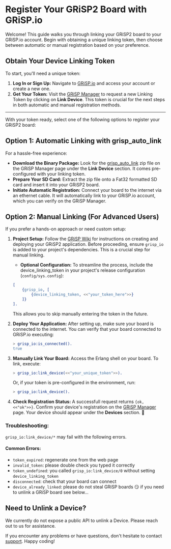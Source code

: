 
# Register Your GRiSP2 Board with GRiSP.io

Welcome! This guide walks you through linking your GRiSP2 board to your GRiSP.io account. Begin with obtaining a unique linking token, then choose between automatic or manual registration based on your preference.

## Obtain Your Device Linking Token

To start, you'll need a unique token:

1. **Log In or Sign Up:** Navigate to [GRiSP.io](https://grisp.io) and access your account or create a new one.
2. **Get Your Token:** Visit the [GRiSP Manager](https://grisp.io/grisp-manager/) to request a new Linking Token by clicking on **Link Device**. This token is crucial for the next steps in both automatic and manual registration methods.

---

With your token ready, select one of the following options to register your GRiSP2 board:

## Option 1: Automatic Linking with grisp_auto_link

For a hassle-free experience:

- **Download the Binary Package:** Look for the [grisp_auto_link](https://github.com/grisp/grisp_auto_link) zip file on the GRiSP Manager page under the **Link Device** section. It comes pre-configured with your linking token.
- **Prepare Your SD Card:** Extract the zip file onto a Fat32 formatted SD card and insert it into your GRiSP2 board.
- **Initiate Automatic Registration:** Connect your board to the internet via an ethernet cable. It will automatically link to your GRiSP.io account, which you can verify on the GRiSP Manager.

## Option 2: Manual Linking (For Advanced Users)

If you prefer a hands-on approach or need custom setup:

1. **Project Setup:** Follow the [GRiSP Wiki](https://github.com/grisp/grisp/wiki) for instructions on creating and deploying your GRiSP2 application. Before proceeding, ensure `grisp_io` is added to your project's dependencies. This is a crucial step for manual linking.

   - **Optional Configuration:** To streamline the process, include the device_linking_token in your project's release configuration (`config/sys.config`):
    ```erlang
    [
        {grisp_io, [
            {device_linking_token, <<"your_token_here">>}
        ]}
    ].
    ```

    This allows you to skip manually entering the token in the future.

2. **Deploy Your Application:** After setting up, make sure your board is connected to the internet. You can verify that your board connected to GRiSP.io executing:
   ```erlang
   > grisp_io:is_connected().
   true
   ```

3. **Manually Link Your Board:** Access the Erlang shell on your board. To link, execute:
   ```erlang
   > grisp_io:link_device(<<"your_unique_token">>).
   ```
   Or, if your token is pre-configured in the environment, run:
   ```erlang
   > grisp_io:link_device().
   ```

4. **Check Registration Status:** A successfull request returns `{ok, <<"ok">>}`. Confirm your device's registration on the [GRiSP Manager](https://grisp.io/grisp-manager/) page. Your device should appear under the **Devices** section. :tada:

### Troubleshooting:
`grisp_io:link_device/*` may fail with the following errors.
#### **Common Errors:**
- `token_expired`: regenerate one from the web page
- `invalid_token`: please double check you typed it correctly
- `token_undefined`: you called `grisp_io:link_device/0` without setting `device_linking_token`
- `disconnected`: check that your board can connect
- `device_already_linked`: please do not steal GRiSP boards :smirk:
  if you need to unlink a GRiSP board see below...


## Need to Unlink a Device?

We currently do not expose a public API to unlink a Device. Please reach out to us for assistance.

If you encounter any problems or have questions, don't hesitate to contact [support](mailto:grisp@stritzinger.com). Happy coding!
